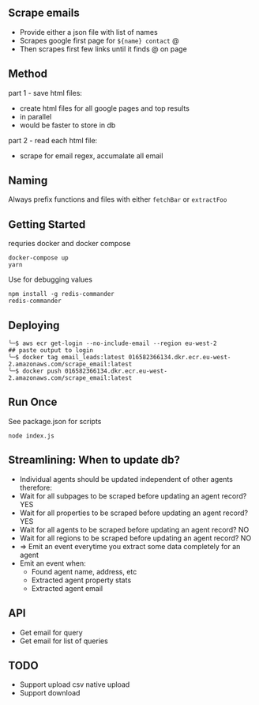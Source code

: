 ## Scrape emails

- Provide either a json file with list of names
- Scrapes google first page for `${name} contact`  @
- Then scrapes first few links until it finds @ on page

## Method

part 1 - save html files:
- create html files for all google pages and top results
- in parallel
- would be faster to store in db

part 2 - read each html file:
- scrape for email regex, accumalate all email

## Naming

Always prefix functions and files with either `fetchBar` or `extractFoo`

## Getting Started

requries docker and docker compose

    docker-compose up
    yarn

Use for debugging values

    npm install -g redis-commander
    redis-commander

## Deploying


	╰─$ aws ecr get-login --no-include-email --region eu-west-2
	## paste output to login
	╰─$ docker tag email_leads:latest 016582366134.dkr.ecr.eu-west-2.amazonaws.com/scrape_email:latest
	╰─$ docker push 016582366134.dkr.ecr.eu-west-2.amazonaws.com/scrape_email:latest

## Run Once

See package.json for scripts

    node index.js

## Streamlining: When to update db?

- Individual agents should be updated independent of other agents therefore:
- Wait for all subpages to be scraped before updating an agent record? YES
- Wait for all properties to be scraped before updating an agent record? YES
- Wait for all agents to be scraped before updating an agent record? NO
- Wait for all regions to be scraped before updating an agent record? NO
- => Emit an event everytime you extract some data completely for an agent
- Emit an event when:
    - Found agent name, address, etc
    - Extracted agent property stats
    - Extracted agent email


## API
- Get email for query
- Get email for list of queries


## TODO
- Support upload csv native upload
- Support download


